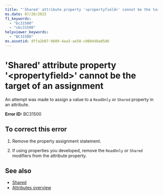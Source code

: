 ```yaml
---
title: "'Shared' attribute property '<propertyfield>' cannot be the target of an assignment"
ms.date: 07/20/2015
f1_keywords: 
  - "bc31500"
  - "vbc31500"
helpviewer_keywords: 
  - "BC31500"
ms.assetid: dffa2b07-9609-4aa3-ae58-c0804d8a05d6
---
```

# 'Shared' attribute property '\<propertyfield>' cannot be the target of an assignment
An attempt was made to assign a value to a `ReadOnly` or `Shared` property in an attribute.  
  
 **Error ID:** BC31500  
  
## To correct this error  
  
1. Remove the property assignment statement.  
  
2. If using properties you developed, remove the `ReadOnly` or `Shared` modifiers from the attribute property.  
  
## See also

- [Shared](../../visual-basic/language-reference/modifiers/shared.md)
- [Attributes overview](../programming-guide/concepts/attributes/index.md)

